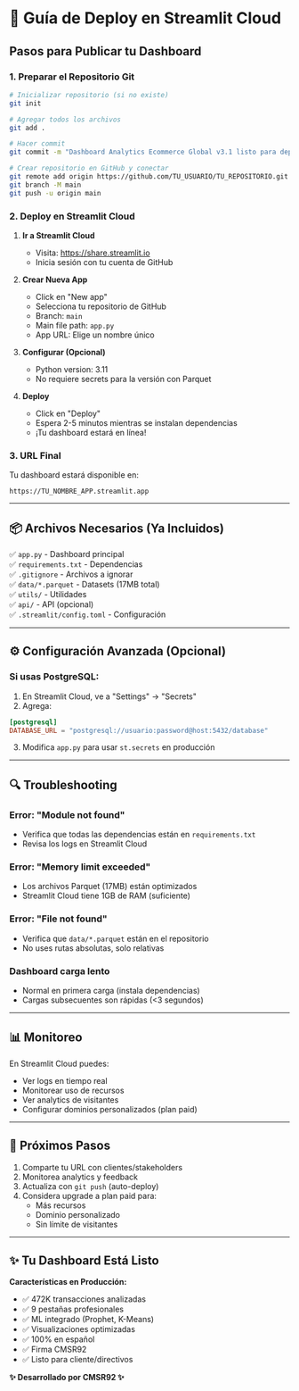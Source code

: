 # 🚀 Guía de Deploy en Streamlit Cloud

## Pasos para Publicar tu Dashboard

### 1. Preparar el Repositorio Git

```bash
# Inicializar repositorio (si no existe)
git init

# Agregar todos los archivos
git add .

# Hacer commit
git commit -m "Dashboard Analytics Ecommerce Global v3.1 listo para deploy"

# Crear repositorio en GitHub y conectar
git remote add origin https://github.com/TU_USUARIO/TU_REPOSITORIO.git
git branch -M main
git push -u origin main
```

### 2. Deploy en Streamlit Cloud

1. **Ir a Streamlit Cloud**
   - Visita: https://share.streamlit.io
   - Inicia sesión con tu cuenta de GitHub

2. **Crear Nueva App**
   - Click en "New app"
   - Selecciona tu repositorio de GitHub
   - Branch: `main`
   - Main file path: `app.py`
   - App URL: Elige un nombre único

3. **Configurar (Opcional)**
   - Python version: 3.11
   - No requiere secrets para la versión con Parquet

4. **Deploy**
   - Click en "Deploy"
   - Espera 2-5 minutos mientras se instalan dependencias
   - ¡Tu dashboard estará en línea!

### 3. URL Final

Tu dashboard estará disponible en:
```
https://TU_NOMBRE_APP.streamlit.app
```

---

## 📦 Archivos Necesarios (Ya Incluidos)

✅ `app.py` - Dashboard principal  
✅ `requirements.txt` - Dependencias  
✅ `.gitignore` - Archivos a ignorar  
✅ `data/*.parquet` - Datasets (17MB total)  
✅ `utils/` - Utilidades  
✅ `api/` - API (opcional)  
✅ `.streamlit/config.toml` - Configuración

---

## ⚙️ Configuración Avanzada (Opcional)

### Si usas PostgreSQL:

1. En Streamlit Cloud, ve a "Settings" → "Secrets"
2. Agrega:

```toml
[postgresql]
DATABASE_URL = "postgresql://usuario:password@host:5432/database"
```

3. Modifica `app.py` para usar `st.secrets` en producción

---

## 🔍 Troubleshooting

### Error: "Module not found"
- Verifica que todas las dependencias están en `requirements.txt`
- Revisa los logs en Streamlit Cloud

### Error: "Memory limit exceeded"
- Los archivos Parquet (17MB) están optimizados
- Streamlit Cloud tiene 1GB de RAM (suficiente)

### Error: "File not found"
- Verifica que `data/*.parquet` están en el repositorio
- No uses rutas absolutas, solo relativas

### Dashboard carga lento
- Normal en primera carga (instala dependencias)
- Cargas subsecuentes son rápidas (<3 segundos)

---

## 📊 Monitoreo

En Streamlit Cloud puedes:
- Ver logs en tiempo real
- Monitorear uso de recursos
- Ver analytics de visitantes
- Configurar dominios personalizados (plan paid)

---

## 🎯 Próximos Pasos

1. Comparte tu URL con clientes/stakeholders
2. Monitorea analytics y feedback
3. Actualiza con `git push` (auto-deploy)
4. Considera upgrade a plan paid para:
   - Más recursos
   - Dominio personalizado
   - Sin límite de visitantes

---

## ✨ Tu Dashboard Está Listo

**Características en Producción:**
- ✅ 472K transacciones analizadas
- ✅ 9 pestañas profesionales
- ✅ ML integrado (Prophet, K-Means)
- ✅ Visualizaciones optimizadas
- ✅ 100% en español
- ✅ Firma CMSR92
- ✅ Listo para cliente/directivos

**✨ Desarrollado por CMSR92 ✨**
